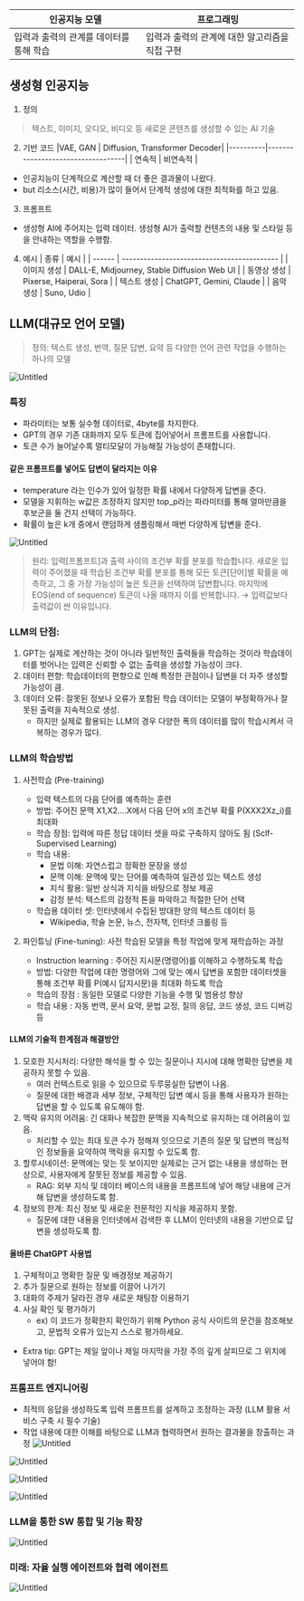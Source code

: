 | 인공지능 모델                | 프로그래밍                      |
| ---------------------- | -------------------------- |
| 입력과 출력의 관계를 데이터를 통해 학습 | 입력과 출력의 관계에 대한 알고리즘을 직접 구현 |
## 생성형 인공지능

1. 정의
> 텍스트, 이미지, 오디오, 비디오 등 새로운 콘텐츠를 생성할 수 있는 AI 기술

2. 기반 코드
|VAE, GAN | Diffusion, Transformer Decoder|
|----------|-----------------------------------|
| 연속적 | 비연속적 |
- 인공지능이 단계적으로 계산할 때 더 좋은 결과물이 나왔다.
- but 리소스(시간, 비용)가 많이 들어서 단계적 생성에 대한 최적화를 하고 있음.

3. 프롬프트
- 생성형 AI에 주어지는 입력 데이터. 생성형 AI가 출력할 컨텐츠의 내용 및 스타일 등을 안내하는 역할을 수행함.

4. 예시
| 종류     | 예시                                          |
| ------ | ------------------------------------------- |
| 이미지 생성 | DALL-E, Midjourney, Stable Diffusion Web UI |
| 동영상 생성 | Pixerse, Haiperai, Sora                     |
| 텍스트 생성 | ChatGPT, Gemini, Claude                     |
| 음악 생성  | Suno, Udio                                  |

## LLM(대규모 언어 모델)

> 정의: 텍스트 생성, 번역, 질문 답변, 요약 등 다양한 언어 관련 작업을 수행하는 하나의 모델

![Untitled](Image/LISTOFLLM.png)
### 특징
- 파라미터는 보통 실수형 데이터로, 4byte를 차지한다.
- GPT의 경우 기존 대화까지 모두 토큰에 집어넣어서 프롬프트를 사용합니다.
- 토큰 수가 늘어날수록 멀티모달이 가능해질 가능성이 존재합니다.

#### 같은 프롬프트를 넣어도 답변이 달라지는 이유
- temperature 라는 인수가 있어 일정한 확률 내에서 다양하게 답변을 준다.
- 모델을 지휘하는 w값은 조정하지 않지만 top_p라는 파라미터를 통해 얼마만큼을 후보군을 둘 건지 선택이 가능하다.
- 확률이 높은 k개 중에서 랜덤하게 샘플링해서 매번 다양하게 답변을 준다.

![Untitled](Image/Word_Principle.png)

> 원리: 
> 입력[프롬프트]과 출력 사이의 조건부 확률 분포를 학습합니다. 새로운 입력이 주어졌을 때 학습된 조건부 확률 분포를 통해 모든 토큰[단어]별 확률을 예측하고, 그 중 가장 가능성이 높은 토큰을 선택하여 답변합니다.
> 마지막에 EOS(end of sequence) 토큰이 나올 때까지 이를 반복합니다.
> → 입력값보다 출력값이 싼 이유입니다.

### LLM의 단점:
1. GPT는 실제로 계산하는 것이 아니라 일반적인 출력들을 학습하는 것이라 학습데이터를 벗어나는 입력은 신뢰할 수 없는 출력을 생성할 가능성이 크다.
2. 데이터 편향: 학습데이터의 편향으로 인해 특정한 관점이나 답변을 더 자주 생성할 가능성이 큼.
3.  데이터 오류: 잘못된 정보나 오류가 포함된 학습 데이터는 모델이 부정확하거나 잘못된 출력을 지속적으로 생성.
	- 하지만 실제로 활용되는 LLM의 경우 다양한 폭의 데이터를 많이 학습시켜서 극복하는 경우가 많다.

### LLM의 학습방법

1. 사전학습 (Pre-training)
	- 입력 텍스트의 다음 단어를 예측하는 훈련
	- 방법: 주어진 문맥 X1,X2....X에서 다음 단어 x의 조건부 확률 P(XXX2Xz_i)를 최대화
	- 학습 장점: 입력에 따른 정답 데이터 셋을 따로 구축하지 않아도 됨 (Sclf-Supervised Learning)
	- 학습 내용:
		- 문법 이해: 자연스럽고 정확한 문장을 생성
		- 문맥 이해: 문맥에 맞는 단어를 예측하여 일관성 있는 텍스트 생성
		- 지식 활용: 일반 상식과 지식을 바탕으로 정보 제공
		- 감정 분석: 텍스트의 감정적 톤을 파악하고 적절한 단어 선택
	- 학습용 데이터 셋: 인터넷에서 수집된 방대한 양의 텍스트 데이터 등
		- Wikipedia, 학술 논문, 뉴스, 전자책, 인터넷 크롤링 등

2. 파인튜닝 (Fine-tuning): 사전 학습된 모델을 특정 작업에 맞게 재학습하는 과정
	- Instruction learning : 주어진 지시문(명령어)를 이해하고 수행하도록 학습
	- 방법: 다양한 작업에 대한 명령어와 그에 맞는 예시 답변을 포함한 데이터셋을 통해 조건부 확률 P(예시 답지시문)을 최대화 하도록 학습
	- 학습의 장점 : 동일한 모델로 다양한 기능을 수행 및 범용성 향상
	- 학습 내용 : 자동 번역, 문서 요약, 문법 교정, 질의 응답, 코드 생성, 코드 디버깅 등

#### LLM의 기술적 한계점과 해결방안

1. 모호한 지시처리: 다양한 해석을 할 수 있는 질문이나 지시에 대해 명확한 답변을 제공하지 못할 수 있음.
    - 여러 컨텍스트로 읽을 수 있으므로 두루뭉실한 답변이 나옴.
    - 질문에 대한 배경과 세부 정보, 구체적인 답변 예시 등을 통해 사용자가 원하는 답변을 할 수 있도록 유도해야 함.
2. 맥락 유지의 어려움: 긴 대화나 복잡한 문맥을 지속적으로 유지하는 데 어려움이 있음.
    - 처리할 수 있는 최대 토큰 수가 정해져 잇으므로 기존의 질문 및 답변의 핵심적인 정보들을 요약하여 맥락을 유지할 수 있도록 함.
3. 할루시네이션: 문맥에는 맞는 듯 보이지만 실제로는 근거 없는 내용을 생성하는 현상으로, 사용자에게 잘못된 정보를 제공할 수 있음.
    - RAG: 외부 지식 및 데이터 베이스의 내용을 프롬프트에 넣어 해당 내용에 근거해 답변을 생성하도록 함.
4. 정보의 한계: 최신 정보 및 새로운 전문적인 지식을 제공하지 못함.
    - 질문에 대한 내용을 인터넷에서 검색한 후 LLM이 인터넷의 내용을 기반으로 답변을 생성하도록 함.

#### 올바른 ChatGPT 사용법
1. 구체적이고 명확한 질문 및 배경정보 제공하기
2. 추가 질문으로 원하는 정보를 이끌어 나가기
3. 대화의 주제가 달라진 경우 새로운 채팅창 이용하기
4. 사실 확인 및 평가하기
    - ex) 이 코드가 정확한지 확인하기 위해 Python 공식 사이트의 문건을 참조해보고, 문법적 오류가 있는지 스스로 평가하세요.

- Extra tip: GPT는 제일 앞이나 제일 마지막을 가장 주의 깊게 살피므로 그 위치에 넣어야 함!

### 프롬프트 엔지니어링

- 최적의 응답을 생성하도록 입력 프롬프트를 설계하고 조정하는 과정 (LLM 활용 서비스 구축 시 필수 기술)
- 작업 내용에 대한 이해를 바탕으로 LLM과 협력하면서 원하는 결과물을 창출하는 과정
![Untitled](Image/PE_structure.png)

![Untitled](Image/PE_basic1.png)

![Untitled](Image/PE_basic2.png)

![Untitled](Image/PE_basic3.png)

### LLM을 통한 SW 통합 및 기능 확장

![Untitled](Image/PE_inteex.png)

### 미래: 자율 실행 에이전트와 협력 에이전트

![Untitled](Image/PE_AACA.png)
